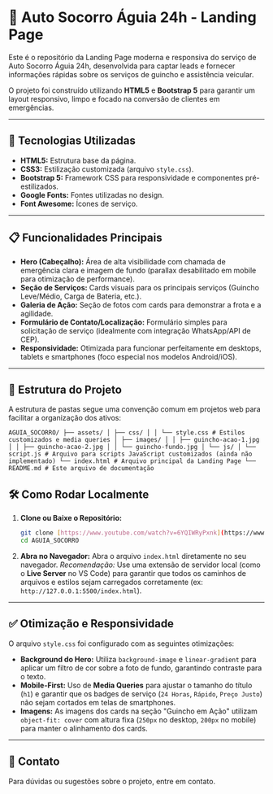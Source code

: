 # 🦅 Auto Socorro Águia 24h - Landing Page

Este é o repositório da Landing Page moderna e responsiva do serviço de Auto Socorro Águia 24h, desenvolvida para captar leads e fornecer informações rápidas sobre os serviços de guincho e assistência veicular.

O projeto foi construído utilizando **HTML5** e **Bootstrap 5** para garantir um layout responsivo, limpo e focado na conversão de clientes em emergências.

---

## 🚀 Tecnologias Utilizadas

* **HTML5:** Estrutura base da página.
* **CSS3:** Estilização customizada (arquivo `style.css`).
* **Bootstrap 5:** Framework CSS para responsividade e componentes pré-estilizados.
* **Google Fonts:** Fontes utilizadas no design.
* **Font Awesome:** Ícones de serviço.

---

## 📋 Funcionalidades Principais

* **Hero (Cabeçalho):** Área de alta visibilidade com chamada de emergência clara e imagem de fundo (parallax desabilitado em mobile para otimização de performance).
* **Seção de Serviços:** Cards visuais para os principais serviços (Guincho Leve/Médio, Carga de Bateria, etc.).
* **Galeria de Ação:** Seção de fotos com cards para demonstrar a frota e a agilidade.
* **Formulário de Contato/Localização:** Formulário simples para solicitação de serviço (idealmente com integração WhatsApp/API de CEP).
* **Responsividade:** Otimizada para funcionar perfeitamente em desktops, tablets e smartphones (foco especial nos modelos Android/iOS).

---

## 📁 Estrutura do Projeto

A estrutura de pastas segue uma convenção comum em projetos web para facilitar a organização dos ativos:
```plaintext
AGUIA_SOCORRO/ ├── assets/ │ ├── css/ │ │ └── style.css # Estilos customizados e media queries │ ├── images/ │ │ ├── guincho-acao-1.jpg │ │ ├── guincho-acao-2.jpg │ │ └── guincho-fundo.jpg │ └── js/ │ └── script.js # Arquivo para scripts JavaScript customizados (ainda não implementado) └── index.html # Arquivo principal da Landing Page └── README.md # Este arquivo de documentação
```

## 🛠 Como Rodar Localmente

1.  **Clone ou Baixe o Repositório:**
    ```bash
    git clone [https://www.youtube.com/watch?v=6YQIWRyPxnk](https://www.youtube.com/watch?v=6YQIWRyPxnk)
    cd AGUIA_SOCORRO
    ```

2.  **Abra no Navegador:**
    Abra o arquivo `index.html` diretamente no seu navegador.
    *Recomendação:* Use uma extensão de servidor local (como o **Live Server** no VS Code) para garantir que todos os caminhos de arquivos e estilos sejam carregados corretamente (ex: `http://127.0.0.1:5500/index.html`).

---

## ✅ Otimização e Responsividade

O arquivo `style.css` foi configurado com as seguintes otimizações:

* **Background do Hero:** Utiliza `background-image` e `linear-gradient` para aplicar um filtro de cor sobre a foto de fundo, garantindo contraste para o texto.
* **Mobile-First:** Uso de **Media Queries** para ajustar o tamanho do título (`h1`) e garantir que os badges de serviço (`24 Horas`, `Rápido`, `Preço Justo`) não sejam cortados em telas de smartphones.
* **Imagens:** As imagens dos cards na seção "Guincho em Ação" utilizam `object-fit: cover` com altura fixa (`250px` no desktop, `200px` no mobile) para manter o alinhamento dos cards.

---

## 📧 Contato

Para dúvidas ou sugestões sobre o projeto, entre em contato.